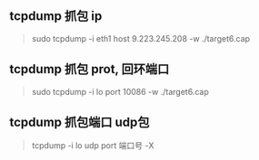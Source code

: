 ## tcpdump 抓包 ip
>  sudo tcpdump -i eth1 host 9.223.245.208 -w ./target6.cap

## tcpdump 抓包 prot, 回环端口
> sudo tcpdump -i lo port 10086 -w ./target6.cap

## tcpdump 抓包端口 udp包
> tcpdump -i lo udp port  端口号 -X


